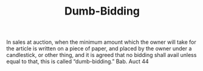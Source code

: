 ---
title: Dumb-Bidding
letter: D
permalink: "/definitions/bld-dumb-bidding.html"
body: In sales at auction, when the minimum amount which the owner will take for the
  article is written on a piece of paper, and placed by the owner under a candlestick,
  or other thing, and it is agreed that no bidding shall avail unless equal to that,
  this is called “dumb-bidding.” Bab. Auct 44
published_at: '2018-07-07'
source: Black's Law Dictionary 2nd Ed (1910)
layout: post
---